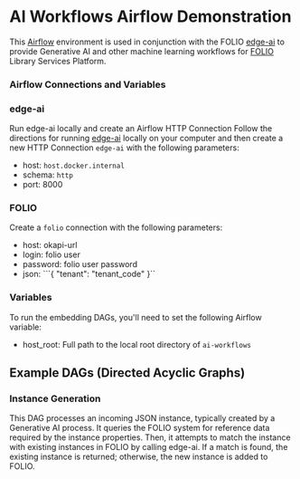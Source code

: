 # AI Workflows Airflow Demonstration
This [Airflow](https://apache.airflow.org/) environment is used in conjunction 
with the FOLIO [edge-ai][EDGE_AI] to provide
Generative AI and other machine learning workflows for [FOLIO](https://folio.org/) 
Library Services Platform.


### Airflow Connections and Variables

### edge-ai
Run edge-ai locally and create an Airflow HTTP Connection
Follow the directions for running [edge-ai][EDGE_AI] locally on your computer and 
then create a new HTTP Connection `edge-ai` with the following parameters:

- host: `host.docker.internal`
- schema: `http`
- port: 8000

### FOLIO
Create a `folio` connection with the following parameters:
- host: okapi-url
- login: folio user
- password: folio user password
- json: ```{ "tenant": "tenant_code" }``

### Variables
To run the embedding DAGs, you'll need to set the following Airflow variable:
- host_root: Full path to the local root directory of `ai-workflows`

## Example DAGs (Directed Acyclic Graphs)

### Instance Generation
This DAG processes an incoming JSON instance, typically created by a Generative 
AI process. It queries the FOLIO system for reference data required by the 
instance properties. Then, it attempts to match the instance with existing 
instances in FOLIO by calling edge-ai. If a match is found, the existing 
instance is returned; otherwise, the new instance is added to FOLIO.

[EDGE_AI]: https://github.com/folio-labs/edge-ai 
